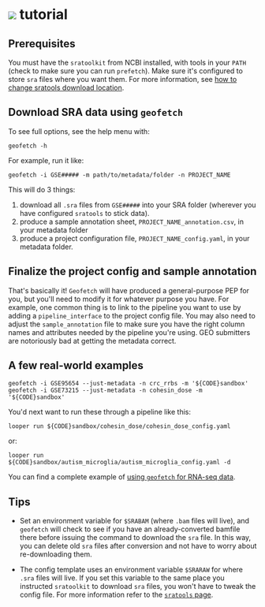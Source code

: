 # <img src="../img/geofetch_logo.svg" class="img-header">  tutorial

## Prerequisites

You must have the `sratoolkit` from NCBI installed, with tools in your `PATH` (check to make sure you can run `prefetch`). Make sure it's configured to store `sra` files where you want them. For more information, see [how to change sratools download location](howto-location.md).

## Download SRA data using `geofetch`

To see full options, see the help menu with:

```console
geofetch -h
```

For example, run it like:

```console
geofetch -i GSE##### -m path/to/metadata/folder -n PROJECT_NAME
```

This will do 3 things:

1. download all `.sra` files from `GSE#####` into your SRA folder (wherever you have configured `sratools` to stick data).
2. produce a sample annotation sheet, `PROJECT_NAME_annotation.csv`, in your metadata folder
3. produce a project configuration file, `PROJECT_NAME_config.yaml`, in your metadata folder.


## Finalize the project config and sample annotation

That's basically it! `Geofetch` will have produced a general-purpose PEP for you, but you'll need to modify it for whatever purpose you have. For example, one common thing is to link to the pipeline you want to use by adding a `pipeline_interface` to the project config file. You may also need to adjust the `sample_annotation` file to make sure you have the right column names and attributes needed by the pipeline you're using. GEO submitters are notoriously bad at getting the metadata correct.

## A few real-world examples

```console
geofetch -i GSE95654 --just-metadata -n crc_rrbs -m '${CODE}sandbox'
geofetch -i GSE73215 --just-metadata -n cohesin_dose -m '${CODE}sandbox'
```

You'd next want to run these through a pipeline like this: 
```
looper run ${CODE}sandbox/cohesin_dose/cohesin_dose_config.yaml
```

or:

```
looper run ${CODE}sandbox/autism_microglia/autism_microglia_config.yaml -d
```

You can find a complete example of [using `geofetch` for RNA-seq data](https://github.com/databio/example-projects/tree/master/rna-seq). 


## Tips

* Set an environment variable for `$SRABAM` (where `.bam` files will live), and `geofetch` will check to see if you have an already-converted bamfile there before issuing the command to download the `sra` file. In this way, you can delete old `sra` files after conversion and not have to worry about re-downloading them. 

* The config template uses an environment variable `$SRARAW` for where `.sra` files will live. If you set this variable to the same place you instructed `sratoolkit` to download `sra` files, you won't have to tweak the config file. For more information refer to the [`sratools` page](howto-location.md).

